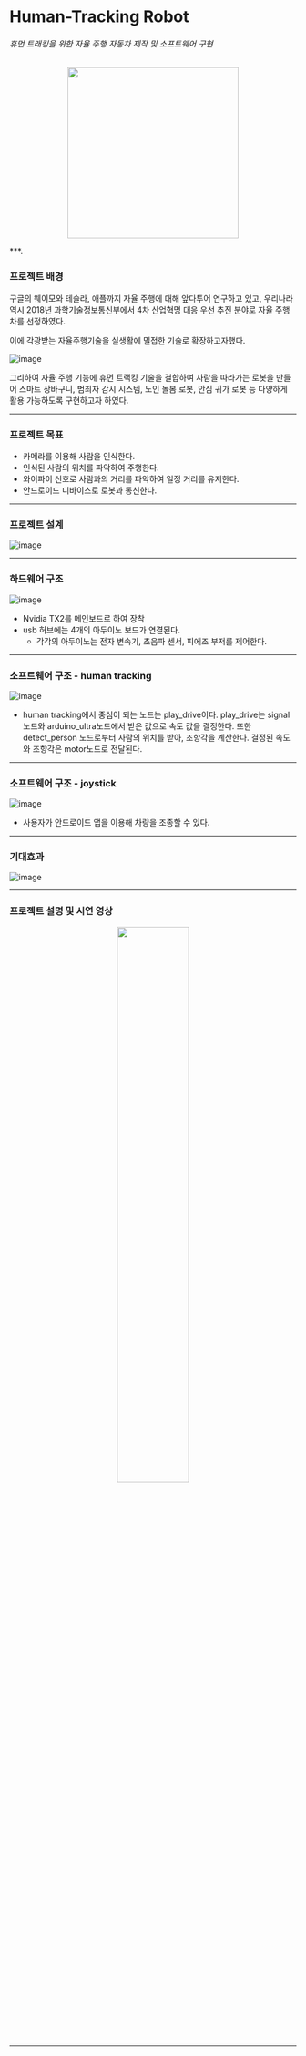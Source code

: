 # Human-Tracking Robot #

###### 휴먼 트래킹을 위한 자율 주행 자동차 제작 및 소프트웨어 구현 ######




<p align="center"><img src="https://user-images.githubusercontent.com/48851895/122412858-e2c27f80-cfc0-11eb-918c-3d76da6aaa9f.png" width="300" height="300"></p>



***. 
### 프로젝트 배경 ###

구글의 웨이모와 테슬라, 애플까지 자율 주행에 대해 앞다투어 연구하고 있고, 우리나라 역시 2018년 과학기술정보통신부에서 4차 산업혁명 대응 우선 추진 분야로 자율 주행차를 선정하였다.

이에 각광받는 자율주행기술을 실생활에 밀접한 기술로 확장하고자했다.


![image](https://user-images.githubusercontent.com/48851895/122413504-63817b80-cfc1-11eb-92b7-bce9c1036e66.png)



그리하여 자율 주행 기능에 휴먼 트랙킹 기술을 결합하여 사람을 따라가는 로봇을 만들어 스마트 장바구니, 범죄자 감시 시스템, 노인 돌봄 로봇, 안심 귀가 로봇 등 다양하게 활용 가능하도록 구현하고자 하였다.



***



### 프로젝트 목표 ###

- 카메라를 이용해 사람을 인식한다.
- 인식된 사람의 위치를 파악하여 주행한다.
- 와이파이 신호로 사람과의 거리를 파악하여 일정 거리를 유지한다.
- 안드로이드 디바이스로 로봇과 통신한다.



***



### 프로젝트 설계 ###


![image](https://user-images.githubusercontent.com/48851895/122413562-6f6d3d80-cfc1-11eb-87d9-14f657c7ed72.png)



***



### 하드웨어 구조 ###

![image](https://user-images.githubusercontent.com/48851895/122439808-ed880f00-cfd6-11eb-947e-e7d19616e507.png)
- Nvidia TX2를 메인보드로 하여 장착
- usb 허브에는 4개의 아두이노 보드가 연결된다.
   - 각각의 아두이노는 전자 변속기, 초음파 센서, 피에조 부저를 제어한다.



***



### 소프트웨어 구조 - human tracking ###

![image](https://user-images.githubusercontent.com/48851895/122440262-5a030e00-cfd7-11eb-976e-291bffd1ea3b.png)



- human tracking에서 중심이 되는 노드는 play_drive이다. play_drive는 signal노드와 arduino_ultra노드에서 받은 값으로 속도 값을 결정한다. 또한 detect_person 노드로부터 사람의 위치를 받아, 조향각을 계산한다.
결정된 속도와 조향각은 motor노드로 전달된다.



***



### 소프트웨어 구조 - joystick ###

![image](https://user-images.githubusercontent.com/48851895/122443863-f11d9500-cfda-11eb-8a24-dc4166817215.png)

- 사용자가 안드로이드 앱을 이용해 차량을 조종할 수 있다.



***



### 기대효과 ###

![image](https://user-images.githubusercontent.com/67852426/122441086-2aa0d100-cfd8-11eb-9208-85af0f767587.png)



***



### 프로젝트 설명 및 시연 영상 ###

[<p align="center"><img src="https://user-images.githubusercontent.com/67852426/122442708-d0087480-cfd9-11eb-89da-965ae0c7545c.png" width="50%">](https://youtu.be/GPuxQT72S8g)
***

